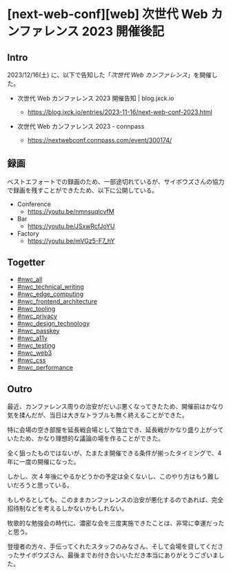 # [next-web-conf][web] 次世代 Web カンファレンス 2023 開催後記

## Intro

2023/12/16(土) に、以下で告知した「*次世代 Web カンファレンス*」を開催した。

- 次世代 Web カンファレンス 2023 開催告知 | blog.jxck.io
  - https://blog.jxck.io/entries/2023-11-16/next-web-conf-2023.html

- 次世代 Web カンファレンス 2023 - connpass
  - https://nextwebconf.connpass.com/event/300174/


## 録画

ベストエフォートでの録画のため、一部途切れているが、サイボウズさんの協力で録画を残すことができたため、以下に公開している。

- Conference
  - https://youtu.be/nmnsuqlcvfM
- Bar
  - https://youtu.be/JSxwRcfJoYU
- Factory
  - https://youtu.be/mVGz5-F7_hY


## Togetter

- [#nwc_all](https://togetter.com/li/2276571)
- [#nwc_technical_writing](https://togetter.com/li/2276589)
- [#nwc_edge_computing](https://togetter.com/li/2276588)
- [#nwc_frontend_architecture](https://togetter.com/li/2276587)
- [#nwc_tooling](https://togetter.com/li/2276585)
- [#nwc_privacy](https://togetter.com/li/2276583)
- [#nwc_design_technology](https://togetter.com/li/2276582)
- [#nwc_passkey](https://togetter.com/li/2276581)
- [#nwc_a11y](https://togetter.com/li/2276580)
- [#nwc_testing](https://togetter.com/li/2276578)
- [#nwc_web3](https://togetter.com/li/2276576)
- [#nwc_css](https://togetter.com/li/2276575)
- [#nwc_performance](https://togetter.com/li/2276574)


## Outro

最近、カンファレンス周りの治安がだいぶ悪くなってきたため、開催前はかなり気を揉んだが、当日は大きなトラブルも無く終えることができた。

特に会場の空き部屋を延長戦会場として独立でき、延長戦がかなり盛り上がっていたため、かなり理想的な議論の場を作ることができた。

全く狙ったものではないが、たまたま開催できる条件が揃ったタイミングで、4 年に一度の開催になった。

しかし、次 4 年後にやるかどうかの予定は全くないし、このやり方はもう難しいだろうと思っている。

もしやるとしても、このままカンファレンスの治安が悪化するのであれば、完全招待制などを考えるしかないかもしれない。

牧歌的な勉強会の時代に、濃密な会を三度実施できたことは、非常に幸運だったと思う。

登壇者の方々、手伝ってくれたスタッフのみなさん、そして会場を貸してくださったサイボウズさん、最後までお付き合いいただき本当にありがとうございました。